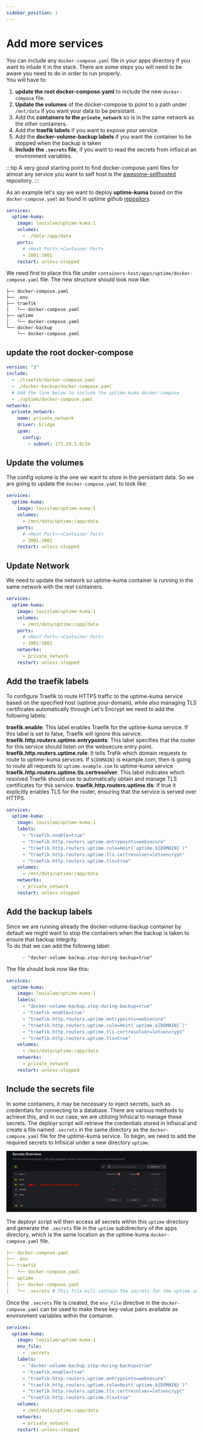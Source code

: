 ```yaml
---
sidebar_position: 1
---
```


# Add more services

You can include any `docker-compose.yaml` file in your apps directory if you want to inlude it in the stack. There are some steps you will need to be aware you need to do in order to run properly.  
You will have to:
1. **update the root docker-compose.yaml** to include the new `docker-compose` file.
2. **Update the volumes** of the docker-compose to point to a path under `/mnt/data` if you want your data to be persistant.
3. Add the **containers to the `private_network`** so is in the same network as the other containers.
4. Add the **traefik labels** if you want to expose your service.
5. Add the **docker-volume-backup labels** if you want the container to be stopped when the backup is taken
6. **Include the `.secrets` file**, if you want to read the secrets from infisical an environment variables.

:::tip
    A very good starting point to find docker-compose.yaml files for almost any service you want to self host is the [awesome-selfhosted](https://github.com/awesome-selfhosted/awesome-selfhosted) repository.
:::

As an example let's say we want to deploy **uptime-kuma** based on the `docker-compose.yaml` as found in uptime github [repository](https://github.com/louislam/uptime-kuma/blob/master/compose.yaml).
```yaml
services:
  uptime-kuma:
    image: louislam/uptime-kuma:1
    volumes:
      - ./data:/app/data
    ports:
      # <Host Port>:<Container Port>
      - 3001:3001
    restart: unless-stopped
```


We need first to place this file under `containers-host/apps/uptime/docker-compose.yaml` file. The new structure should look now like:

```
├── docker-compose.yaml
├── .env 
├── traefik
│   └── docker-compose.yaml
├── uptime
│   └── docker-compose.yaml
└── docker-backup
    └── docker-compose.yaml

```
## update the root docker-compose

```yaml
version: "3"
include:
  - ./traefik/docker-compose.yaml
  - ./docker-backup/docker-compose.yaml
  # Add the line below to include the uptime-kuma docker-compose
  - ./uptime/docker-compose.yaml
networks:
  private_network:
    name: private_network
    driver: bridge 
    ipam:
      config:
        - subnet: 172.29.1.0/24
```
##  Update the volumes
The config volume is the one we want to store in the persistant data. So we are going to update the `docker-compose.yaml` to look like:

```yaml
services:
  uptime-kuma:
    image: louislam/uptime-kuma:1
    volumes:
      - /mnt/data/uptime:/app/data
    ports:
      # <Host Port>:<Container Port>
      - 3001:3001
    restart: unless-stopped
```

## Update Network
We need to update the network so uptime-kuma container is running in the same network with the rest containers.


```yaml
services:
  uptime-kuma:
    image: louislam/uptime-kuma:1
    volumes:
      - /mnt/data/uptime:/app/data
    ports:
      # <Host Port>:<Container Port>
      - 3001:3001
    networks:
      - private_network
    restart: unless-stopped
```

## Add the traefik labels

To configure Traefik to route HTTPS traffic to the uptime-kuma service based on the specified host (uptime.your-domain), while also managing TLS certificates automatically through Let's Encrypt we need to add the following labels:

**traefik.enable**: This label enables Traefik for the uptime-kuma service. If this label is set to false, Traefik will ignore this service.
**traefik.http.routers.uptime.entrypoints**: This label specifies that the router for this service should listen on the websecure entry point.
**traefik.http.routers.uptime.rule**: It tells Trafik which domain requests to route to uptime-kuma services. If `${DOMAIN}` is example.com, then is going to route all requests to `uptime.example.com` to uptime-kuma service
**traefik.http.routers.uptime.tls.certresolver**: This label indicates which resolved Traefik should use to automatically obtain and manage TLS certificates for this service. 
**traefik.http.routers.uptime.tls**: If true it explicitly enables TLS for the router, ensuring that the service is served over HTTPS.

```yaml
services:
  uptime-kuma:
    image: louislam/uptime-kuma:1
    labels:
      - "traefik.enable=true"
      - "traefik.http.routers.uptime.entrypoints=websecure"
      - "traefik.http.routers.uptime.rule=Host(`uptime.${DOMAIN}`)"
      - "traefik.http.routers.uptime.tls.certresolver=letsencrypt"
      - "traefik.http.routers.uptime.tls=true"
    volumes:
      - /mnt/data/uptime:/app/data
    networks:
      - private_network
    restart: unless-stopped
```

## Add the backup labels
Since we are running already the docker-volume-backup container by default we might want to stop the containers when the backup is taken to ensure that backup integrity.  
To do that we can add the following label:
```
      - "docker-volume-backup.stop-during-backup=true"
```
The file should look now like this:  
```yaml
services:
  uptime-kuma:
    image: louislam/uptime-kuma:1
    labels:
      - "docker-volume-backup.stop-during-backup=true"
      - "traefik.enable=true"
      - "traefik.http.routers.uptime.entrypoints=websecure"
      - "traefik.http.routers.uptime.rule=Host(`uptime.${DOMAIN}`)"
      - "traefik.http.routers.uptime.tls.certresolver=letsencrypt"
      - "traefik.http.routers.uptime.tls=true"
    volumes:
      - /mnt/data/uptime:/app/data
    networks:
      - private_network
    restart: unless-stopped
```

## Include the secrets file

In some containers, it may be necessary to inject secrets, such as credentials for connecting to a database. There are various methods to achieve this, and in our case, we are utilizing Infisical to manage these secrets. The deployr script will retrieve the credentials stored in Infisical and create a file named `.secrets` in the same directory as the `docker-compose.yaml` file for the uptime-kuma service.
To begin, we need to add the required secrets to Infisical under a new directory `uptime`.

![](../../static/img/infisical-uptime.png)

The deployr script will then access all secrets within this `uptime` directory and generate the `.secrets` file in the `uptime` subdirectory of the apps directory, which is the same location as the uptime-kuma `docker-compose.yaml` file.


```yaml
├── docker-compose.yaml
├── .env 
├── traefik
│   └── docker-compose.yaml
├── uptime
│   ├── docker-compose.yaml
│   └── .secrets # This file will contain the secrets for the uptime service
```
Once the `.secrets` file is created, the `env_file` directive in the `docker-compose.yaml` can be used to make these key-value pairs available as environment variables within the container.

```yaml
services:
  uptime-kuma:
    image: louislam/uptime-kuma:1
    env_file:
      - .secrets
    labels:
      - "docker-volume-backup.stop-during-backup=true"
      - "traefik.enable=true"
      - "traefik.http.routers.uptime.entrypoints=websecure"
      - "traefik.http.routers.uptime.rule=Host(`uptime.${DOMAIN}`)"
      - "traefik.http.routers.uptime.tls.certresolver=letsencrypt"
      - "traefik.http.routers.uptime.tls=true"
    volumes:
      - /mnt/data/uptime:/app/data
    networks:
      - private_network
    restart: unless-stopped
```

